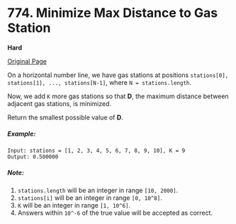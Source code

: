 # 774. Minimize Max Distance to Gas Station

**Hard**

[Original Page](https://leetcode.com/problems/minimize-max-distance-to-gas-station/)

On a horizontal number line, we have gas stations at positions `stations[0], stations[1], ..., stations[N-1]`, where `N = stations.length`.

Now, we add `K` more gas stations so that __D__, the maximum distance between adjacent gas stations, is minimized.

Return the smallest possible value of __D__.

##### Example:
```
Input: stations = [1, 2, 3, 4, 5, 6, 7, 8, 9, 10], K = 9
Output: 0.500000
```

##### Note:
1. `stations.length` will be an integer in range `[10, 2000]`.
2. `stations[i]` will be an integer in range `[0, 10^8]`.
3. `K` will be an integer in range `[1, 10^6]`.
4. Answers within `10^-6` of the true value will be accepted as correct.
